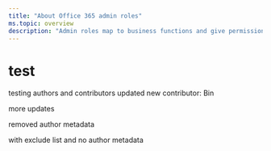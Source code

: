 ```yaml
---
title: "About Office 365 admin roles"
ms.topic: overview
description: "Admin roles map to business functions and give permissions to do specific tasks in the admin center. For example, the Service admin opens support tickets with Microsoft.."
---
```


# test
testing authors and contributors
updated
new contributor: Bin


more updates

removed author metadata

with exclude list and no author metadata
